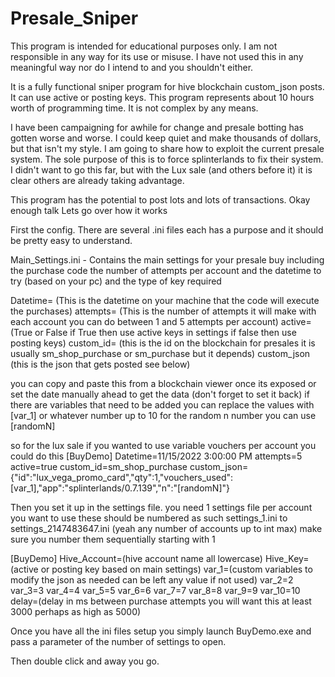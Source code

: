 # Presale_Sniper

This program is intended for educational purposes only.  I am not responsible in any way for its use or misuse.
I have not used this in any meaningful way nor do I intend to and you shouldn't either.

It is a fully functional sniper program for hive blockchain custom_json posts.  It can use active or posting keys.
This program represents about 10 hours worth of programming time.  It is not complex by any means.

I have been campaigning for awhile for change and presale botting has gotten worse and worse.
I could keep quiet and make thousands of dollars, but that isn't my style.
I am going to share how to exploit the current presale system.
The sole purpose of this is to force splinterlands to fix their system.
I didn't want to go this far, but with the Lux sale (and others before it) it is clear others are already taking advantage.  

This program has the potential to post lots and lots of transactions. 
Okay enough talk 
Lets go over how it works

First the config.
There are several .ini files each has a purpose and it should be pretty easy to understand.

Main_Settings.ini - Contains the main settings for your presale buy including 
the purchase code the number of attempts per account and the datetime to try (based on your pc) and the type of key required

Datetime= (This is the datetime on your machine that the code will execute the purchases)
attempts= (This is the number of attempts it will make with each account you can do between 1 and 5 attempts per account)
active= (True or False if True then use active keys in settings if false then use posting keys)
custom_id= (this is the id on the blockchain for presales it is usually sm_shop_purchase or sm_purchase but it depends)
custom_json (this is the json that gets posted see below)

you can copy and paste this from a blockchain viewer once its exposed or set the date manually ahead to get the data (don't forget to set it back)
if there are variables that need to be added you can replace the values with [var_1] or whatever number up to 10
for the random n number you can use [randomN]

so for the lux sale if you wanted to use variable vouchers per account you could do this
[BuyDemo]
Datetime=11/15/2022 3:00:00 PM
attempts=5
active=true
custom_id=sm_shop_purchase
custom_json={"id":"lux_vega_promo_card","qty":1,"vouchers_used":[var_1],"app":"splinterlands/0.7.139","n":"[randomN]"}

Then you set it up in the settings file.
you need 1 settings file per account you want to use
these should be numbered as such settings_1.ini to settings_2147483647.ini (yeah any number of accounts up to int max)
make sure you number them sequentially starting with 1

[BuyDemo]
Hive_Account=(hive account name all lowercase)
Hive_Key=(active or posting key based on main settings)
var_1=(custom variables to modify the json as needed can be left any value if not used)
var_2=2
var_3=3
var_4=4
var_5=5
var_6=6
var_7=7
var_8=8
var_9=9
var_10=10
delay=(delay in ms between purchase attempts you will want this at least 3000 perhaps as high as 5000)

Once you have all the ini files setup you simply launch BuyDemo.exe and pass a parameter of the number of settings to open.

Then double click and away you go.  




